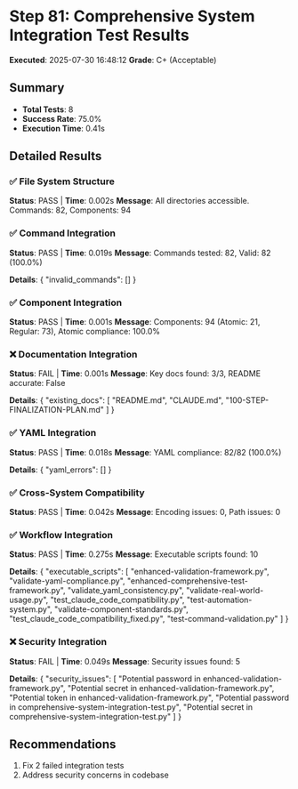 # Step 81: Comprehensive System Integration Test Results

**Executed**: 2025-07-30 16:48:12
**Grade**: C+ (Acceptable)

## Summary

- **Total Tests**: 8
- **Success Rate**: 75.0%
- **Execution Time**: 0.41s

## Detailed Results

### ✅ File System Structure
**Status**: PASS | **Time**: 0.002s
**Message**: All directories accessible. Commands: 82, Components: 94

### ✅ Command Integration
**Status**: PASS | **Time**: 0.019s
**Message**: Commands tested: 82, Valid: 82 (100.0%)

**Details**: {
  "invalid_commands": []
}

### ✅ Component Integration
**Status**: PASS | **Time**: 0.001s
**Message**: Components: 94 (Atomic: 21, Regular: 73), Atomic compliance: 100.0%

### ❌ Documentation Integration
**Status**: FAIL | **Time**: 0.001s
**Message**: Key docs found: 3/3, README accurate: False

**Details**: {
  "existing_docs": [
    "README.md",
    "CLAUDE.md",
    "100-STEP-FINALIZATION-PLAN.md"
  ]
}

### ✅ YAML Integration
**Status**: PASS | **Time**: 0.018s
**Message**: YAML compliance: 82/82 (100.0%)

**Details**: {
  "yaml_errors": []
}

### ✅ Cross-System Compatibility
**Status**: PASS | **Time**: 0.042s
**Message**: Encoding issues: 0, Path issues: 0

### ✅ Workflow Integration
**Status**: PASS | **Time**: 0.275s
**Message**: Executable scripts found: 10

**Details**: {
  "executable_scripts": [
    "enhanced-validation-framework.py",
    "validate-yaml-compliance.py",
    "enhanced-comprehensive-test-framework.py",
    "validate_yaml_consistency.py",
    "validate-real-world-usage.py",
    "test_claude_code_compatibility.py",
    "test-automation-system.py",
    "validate-component-standards.py",
    "test_claude_code_compatibility_fixed.py",
    "test-command-validation.py"
  ]
}

### ❌ Security Integration
**Status**: FAIL | **Time**: 0.049s
**Message**: Security issues found: 5

**Details**: {
  "security_issues": [
    "Potential password in enhanced-validation-framework.py",
    "Potential secret in enhanced-validation-framework.py",
    "Potential token in enhanced-validation-framework.py",
    "Potential password in comprehensive-system-integration-test.py",
    "Potential secret in comprehensive-system-integration-test.py"
  ]
}

## Recommendations

1. Fix 2 failed integration tests
2. Address security concerns in codebase
